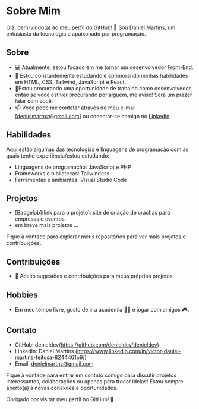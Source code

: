 # Sobre Mim

Olá, bem-vindo(a) ao meu perfil do GitHub! 👋 Sou Daniel Martins, um entusiasta da tecnologia e apaixonado por programação. 

## Sobre

- 💻 Atualmente, estou focado em me tornar um desenvolvedor Front-End.
- 🌱 Estou constantemente estudando e aprimorando minhas habilidades em HTML, CSS, Tailwind, JavaScript e React.
- 👀Estou procurando uma oportunidade de trabalho como desenvolvedor, então se você estiver procurando por alguém, me avise! Será um prazer falar com você.
- 📫 Você pode me contatar através do meu e-mail [denielmartnz@gmail.com] ou conectar-se comigo no [LinkedIn]((https://www.linkedin.com/in/victor-daniel-martins-feitosa-8244461b9/)).

## Habilidades

Aqui estão algumas das tecnologias e linguagens de programação com as quais tenho experiência/estou estudando:

- Linguagens de programação: JavaScript e PHP
- Frameworks e bibliotecas: Tailwindcss
- Ferramentas e ambientes: Visual Studio Code

## Projetos

- [Badgelab](link para o projeto): site de criação de crachas para empresas e eventos.
- em breve mais projetos ...

Fique à vontade para explorar meus repositórios para ver mais projetos e contribuições.

## Contribuições

- 🤝 Aceito sugestões e contribuições para meus próprios projetos.

## Hobbies
- Em meu tempo livre, gosto de ir a academia 💪🏻 e jogar com amigos 🎮.

## Contato

- GitHub: denieldev(https://github.com/denieldev/denieldev)
- LinkedIn: Daniel Martins (https://www.linkedin.com/in/victor-daniel-martins-feitosa-8244461b9/)
- Email: denielmartnz@gmail.com

Fique à vontade para entrar em contato comigo para discutir projetos interessantes, colaborações ou apenas para trocar ideias! Estou sempre aberto(a) a novas conexões e oportunidades.

Obrigado por visitar meu perfil no GitHub! 🌟

